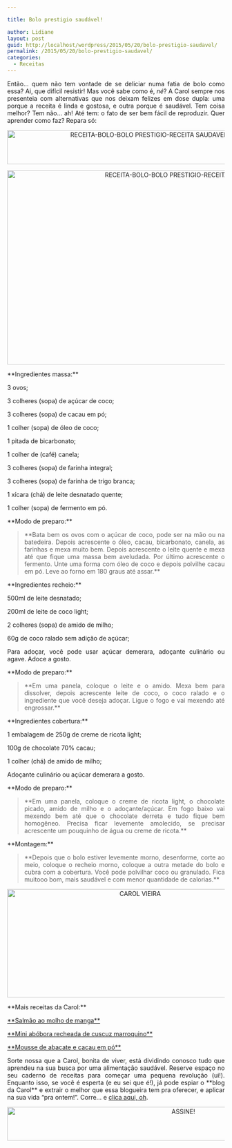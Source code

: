 ```yaml
---

title: Bolo prestigio saudável!

author: Lidiane
layout: post
guid: http://localhost/wordpress/2015/05/20/bolo-prestigio-saudavel/
permalink: /2015/05/20/bolo-prestigio-saudavel/
categories:
  - Receitas
---
```

<p align="justify">
  Então… quem não tem vontade de se deliciar numa fatia de bolo como essa? Ai, que difícil resistir! Mas você sabe como é, <em>né</em>? A Carol sempre nos presenteia com alternativas que nos deixam felizes em dose dupla: uma porque a receita é linda e gostosa, e outra porque é saudável. Tem coisa melhor? Tem não… ah! Até tem: o fato de ser bem fácil de reproduzir. Quer aprender como faz? Repara só:
</p>

<p align="center">
  <a href="http://www.trololodemulher.com.br/blog/wp-content/uploads/2015/05/RECEITA-BOLO-BOLO-PRESTIGIO-RECEITA-SAUDAVEL2.png"><img class="alignnone size-full wp-image-10956" src="http://www.trololodemulher.com.br/blog/wp-content/uploads/2015/05/RECEITA-BOLO-BOLO-PRESTIGIO-RECEITA-SAUDAVEL2.png" alt="RECEITA-BOLO-BOLO PRESTIGIO-RECEITA SAUDAVEL[2]" width="659" height="79" /></a>
</p>

<p align="center">
  <a href="http://www.trololodemulher.com.br/blog/wp-content/uploads/2015/05/RECEITA-BOLO-BOLO-PRESTIGIO-RECEITA-SAUDAVEL.jpg"><img class="alignnone size-full wp-image-10953" src="http://www.trololodemulher.com.br/blog/wp-content/uploads/2015/05/RECEITA-BOLO-BOLO-PRESTIGIO-RECEITA-SAUDAVEL.jpg" alt="RECEITA-BOLO-BOLO PRESTIGIO-RECEITA SAUDAVEL" width="800" height="450" /></a>
</p>

<p align="justify">
  **Ingredientes massa:**
</p>

<p align="justify">
  3 ovos;
</p>

<p align="justify">
  3 colheres (sopa) de açúcar de coco;
</p>

<p align="justify">
  3 colheres (sopa) de cacau em pó;
</p>

<p align="justify">
  1 colher (sopa) de óleo de coco;
</p>

<p align="justify">
  1 pitada de bicarbonato;
</p>

<p align="justify">
  1 colher de (café) canela;
</p>

<p align="justify">
  3 colheres (sopa) de farinha integral;
</p>

<p align="justify">
  3 colheres (sopa) de farinha de trigo branca;
</p>

<p align="justify">
  1 xícara (chá) de leite desnatado quente;
</p>

<p align="justify">
  1 colher (sopa) de fermento em pó.
</p>

<p align="justify">
  **Modo de preparo:**
</p>

> <p align="justify">
>   **Bata bem os ovos com o açúcar de coco, pode ser na mão ou na batedeira. Depois acrescente o óleo, cacau, bicarbonato, canela, as farinhas e mexa muito bem. Depois acrescente o leite quente e mexa até que fique uma massa bem aveludada. Por último acrescente o fermento. Unte uma forma com óleo de coco e depois polvilhe cacau em pó. Leve ao forno em 180 graus até assar.**
> </p>

<p align="justify">
  **Ingredientes recheio:**
</p>

<p align="justify">
  500ml de leite desnatado;
</p>

<p align="justify">
  200ml de leite de coco light;
</p>

<p align="justify">
  2 colheres (sopa) de amido de milho;
</p>

<p align="justify">
  60g de coco ralado sem adição de açúcar;
</p>

<p align="justify">
  Para adoçar, você pode usar açúcar demerara, adoçante culinário ou agave. Adoce a gosto.
</p>

<p align="justify">
  **Modo de preparo:**
</p>

> <p align="justify">
>   **Em uma panela, coloque o leite e o amido. Mexa bem para dissolver, depois acrescente leite de coco, o coco ralado e o ingrediente que você deseja adoçar. Ligue o fogo e vai mexendo até engrossar.**
> </p>

<p align="justify">
  **Ingredientes cobertura:**
</p>

<p align="justify">
  1 embalagem de 250g de creme de ricota light;
</p>

<p align="justify">
  100g de chocolate 70% cacau;
</p>

<p align="justify">
  1 colher (chá) de amido de milho;
</p>

<p align="justify">
  Adoçante culinário ou açúcar demerara a gosto.
</p>

<p align="justify">
  **Modo de preparo:**
</p>

> <p align="justify">
>   **Em uma panela, coloque o creme de ricota light, o chocolate picado, amido de milho e o adoçante/açúcar. Em fogo baixo vai mexendo bem até que o chocolate derreta e tudo fique bem homogêneo. Precisa ficar levemente amolecido, se precisar acrescente um pouquinho de água ou creme de ricota.**
> </p>

<p align="justify">
  **Montagem:**
</p>

> <p align="justify">
>   **Depois que o bolo estiver levemente morno, desenforme, corte ao meio, coloque o recheio morno, coloque a outra metade do bolo e cubra com a cobertura. Você pode polvilhar coco ou granulado. Fica muitooo bom, mais saudável e com menor quantidade de calorias.**
> </p>

<p align="center">
  <a href="http://www.trololodemulher.com.br/blog/wp-content/uploads/2014/07/CAROL-VIEIRA.png"><img class="alignnone size-full wp-image-10204" src="http://www.trololodemulher.com.br/blog/wp-content/uploads/2014/07/CAROL-VIEIRA.png" alt="CAROL VIEIRA" width="600" height="251" /></a>
</p>

<p align="justify">
  **Mais receitas da Carol:**
</p>

<p align="justify">
  <a href="http://www.trololodemulher.com.br/2015/05/06/salmao-molho-manga/" target="_blank">**Salmão ao molho de manga**</a>
</p>

<p align="justify">
  <a href="http://www.trololodemulher.com.br/2015/03/25/abobora-cuscuz-marroquino/" target="_blank">**Mini abóbora recheada de cuscuz marroquino**</a>
</p>

<p align="justify">
  <a href="http://www.trololodemulher.com.br/2015/03/23/mousse-saudavel-abacate/" target="_blank">**Mousse de abacate e cacau em pó**</a>
</p>

<p align="justify">
  Sorte nossa que a Carol, bonita de viver, está dividindo conosco tudo que aprendeu na sua busca por uma alimentação saudável. Reserve espaço no seu caderno de receitas para começar uma pequena revolução (ui!). Enquanto isso, se você é esperta (e eu sei que é!), já pode espiar o **blog da Carol** e extrair o melhor que essa blogueira tem pra oferecer, e aplicar na sua vida “pra ontem!”. Corre… e <a href="http://mundocarolvieira.blogspot.com.br/" target="_blank">clica aqui, oh</a>.
</p>

<p align="center">
  <a href="http://feedburner.google.com/fb/a/mailverify?uri=blogBichaFemea&loc=en_US" target="_blank"><img class="alignnone size-full wp-image-10439" src="http://www.trololodemulher.com.br/blog/wp-content/uploads/2014/09/ASSINE.png" alt="ASSINE!" width="800" height="78" /></a>
</p>

<p align="justify">